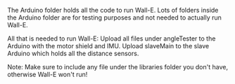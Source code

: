 The Arduino folder holds all the code to run Wall-E. 
Lots of folders inside the Arduino folder are for testing purposes and not needed to actually run Wall-E.

All that is needed to run Wall-E:
Upload all files under angleTester to the Arduino with the motor shield and IMU.
Upload slaveMain to the slave Arduino which holds all the distance sensors.

Note: Make sure to include any file under the libraries folder you don't have, otherwise Wall-E won't run!
